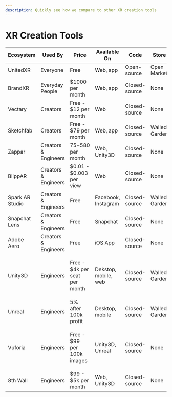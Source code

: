 ```yaml
---
description: Quickly see how we compare to other XR creation tools
---
```


# XR Creation Tools

| Ecosystem       | Used By              | Price                                    | Available On         | Code          | Store         |
| --------------- | -------------------- | ---------------------------------------- | -------------------- | ------------- | ------------- |
| UnitedXR        | Everyone             | Free                                     | Web, app             | Open-source   | Open Market   |
| BrandXR         | Everyday People      | $1000 per month                          | Web, app             | Closed-source | None          |
| Vectary         | Creators             | Free - $12 per month                     | Web                  | Closed-source | None          |
| Sketchfab       | Creators             | Free - $79 per month                     | Web, app             | Closed-source | Walled Garden |
| Zappar          | Creators & Engineers | $75-$580 per month                       | Web, Unity3D         | Closed-source | None          |
| BlippAR         | Creators & Engineers | $0.01 - $0.003 per view                  | Web                  | Closed-source | None          |
| Spark AR Studio | Creators & Engineers | Free                                     | Facebook, Instagram  | Closed-source | Walled Garden |
| Snapchat Lens   | Creators & Engineers | Free                                     | Snapchat             | Closed-source | None          |
| Adobe Aero      | Creators & Engineers | Free                                     | iOS App              | Closed-source | None          |
| Unity3D         | Engineers            | <p>Free - $4k per seat <br>per month</p> | Dekstop, mobile, web | Closed-source | Walled Garden |
| Unreal          | Engineers            | 5% after 100k profit                     | Desktop, mobile      | Closed-source | Walled Garden |
| Vuforia         | Engineers            | <p>Free - $99 <br>per 100k images</p>    | Unity3D, Unreal      | Closed-source | None          |
| 8th Wall        | Engineers            | $99 - $5k per month                      | Web, Unity3D         | Closed-source | None          |

